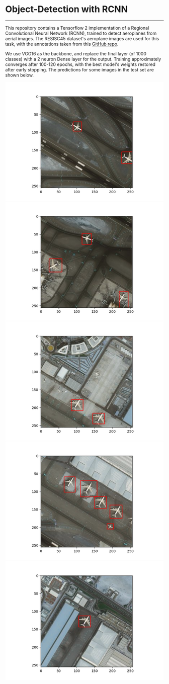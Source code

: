 # Object-Detection with RCNN

---

This repository contains a Tensorflow 2 implementation of a Regional Convolutional Neural Network (RCNN), trained to detect
aeroplanes from aerial images. The RESISC45 dataset's aeroplane images are used for this task, with the annotations
taken from this [GitHub repo](https://github.com/1297rohit/RCNN/blob/master/Airplanes_Annotations.zip).

We use VGG16 as the backbone, and replace the final layer (of 1000 classes) with a 2 neuron Dense layer
for the output. Training approximately converges after 100-120 epochs, with the best model's weights
restored after early stopping. The predictions for some images in the test set are shown below.

![One](./output_images/pred1.png)
![Two](./output_images/pred2.png)
![Three](./output_images/pred3.png)
![Four](./output_images/pred4.png)
![Five](./output_images/pred5.png)